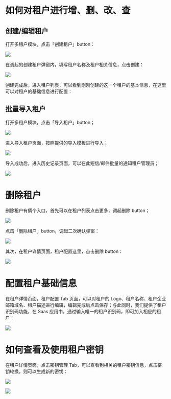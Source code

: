 # 如何对租户进行增、删、改、查

## 创建/编辑租户

<LastUpdated/>

打开多租户模块，点击「创建租户」button：

![](./images/tenantManagement/2-1.png)

在调起的创建租户弹窗内，填写租户名称及租户相关信息，点击创建：

![](./images/tenantManagement/2-2.png)

创建完成后，进入租户列表，可以看到刚刚创建的这一个租户的基本信息，在这里可以对租户的基础信息进行配置：

## 批量导入租户

打开多租户模块，点击「导入租户」button；

![](./images/tenantManagement/2-3.png)

进入导入租户页面，按照提供的导入模板进行导入；

![](./images/tenantManagement/2-4.png)

导入成功后，进入历史记录页面，可以在此短信/邮件批量的通知租户管理员；

![](./images/tenantManagement/2-5.png)

# 删除租户

删除租户有俩个入口，首先可以在租户列表点击更多，调起删除 button；

![](./images/tenantManagement/2-6.png)

点击「删除租户」button，调起二次确认弹窗：

![](./images/tenantManagement/2-7.png)

其次，在租户详情页面，租户配置这里，点击删除 button：

![](./images/tenantManagement/2-8.png)

# 配置租户基础信息

在租户详情页面，租户配置 Tab 页面，可以对租户的 Logo、租户名称、租户企业邮箱域名、租户描述进行编辑，编辑完成后点击保存；与此同时，我们提供了租户识别码功能，在 Saas 应用中，通过输入唯一的租户识别码，即可加入相应的租户：

![](./images/tenantManagement/2-9.png)

# 如何查看及使用租户密钥

在租户详情页面，点击密钥管理 Tab，可以查看到相关的租户密钥信息，点击密钥轮换，则可以生成新的密钥：

![](./images/tenantManagement/2-10.png)

![](./images/tenantManagement/2-11.png)
